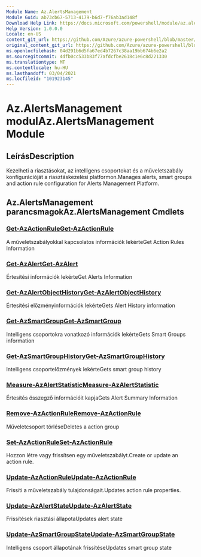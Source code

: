```yaml
---
Module Name: Az.AlertsManagement
Module Guid: ab73cb67-5713-4179-b6d7-f76ab3ad148f
Download Help Link: https://docs.microsoft.com/powershell/module/az.alertsmanagement
Help Version: 1.0.0.0
Locale: en-US
content_git_url: https://github.com/Azure/azure-powershell/blob/master/src/AlertsManagement/AlertsManagement/help/Az.AlertsManagement.md
original_content_git_url: https://github.com/Azure/azure-powershell/blob/master/src/AlertsManagement/AlertsManagement/help/Az.AlertsManagement.md
ms.openlocfilehash: 04d291b6d5fa67ed4b7267c38aa19bb674b6e2a2
ms.sourcegitcommit: 4dfb0cc533b83f77afdcfbe2618c1e6c8d221330
ms.translationtype: MT
ms.contentlocale: hu-HU
ms.lasthandoff: 03/04/2021
ms.locfileid: "101923145"
---
```

# <span data-ttu-id="7bc87-101">Az.AlertsManagement modul</span><span class="sxs-lookup"><span data-stu-id="7bc87-101">Az.AlertsManagement Module</span></span>
## <span data-ttu-id="7bc87-102">Leírás</span><span class="sxs-lookup"><span data-stu-id="7bc87-102">Description</span></span>
<span data-ttu-id="7bc87-103">Kezelheti a riasztásokat, az intelligens csoportokat és a műveletszabály konfigurációját a riasztáskezelési platformon.</span><span class="sxs-lookup"><span data-stu-id="7bc87-103">Manages alerts, smart groups and action rule configuration for Alerts Management Platform.</span></span>

## <span data-ttu-id="7bc87-104">Az.AlertsManagement parancsmagok</span><span class="sxs-lookup"><span data-stu-id="7bc87-104">Az.AlertsManagement Cmdlets</span></span>
### [<span data-ttu-id="7bc87-105">Get-AzActionRule</span><span class="sxs-lookup"><span data-stu-id="7bc87-105">Get-AzActionRule</span></span>](Get-AzActionRule.md)
<span data-ttu-id="7bc87-106">A műveletszabályokkal kapcsolatos információk lekérte</span><span class="sxs-lookup"><span data-stu-id="7bc87-106">Get Action Rules Information</span></span>

### [<span data-ttu-id="7bc87-107">Get-AzAlert</span><span class="sxs-lookup"><span data-stu-id="7bc87-107">Get-AzAlert</span></span>](Get-AzAlert.md)
<span data-ttu-id="7bc87-108">Értesítési információk lekérte</span><span class="sxs-lookup"><span data-stu-id="7bc87-108">Get Alerts Information</span></span>

### [<span data-ttu-id="7bc87-109">Get-AzAlertObjectHistory</span><span class="sxs-lookup"><span data-stu-id="7bc87-109">Get-AzAlertObjectHistory</span></span>](Get-AzAlertObjectHistory.md)
<span data-ttu-id="7bc87-110">Értesítési előzményinformációk lekérte</span><span class="sxs-lookup"><span data-stu-id="7bc87-110">Gets Alert History information</span></span>

### [<span data-ttu-id="7bc87-111">Get-AzSmartGroup</span><span class="sxs-lookup"><span data-stu-id="7bc87-111">Get-AzSmartGroup</span></span>](Get-AzSmartGroup.md)
<span data-ttu-id="7bc87-112">Intelligens csoportokra vonatkozó információk lekérte</span><span class="sxs-lookup"><span data-stu-id="7bc87-112">Gets Smart Groups information</span></span>

### [<span data-ttu-id="7bc87-113">Get-AzSmartGroupHistory</span><span class="sxs-lookup"><span data-stu-id="7bc87-113">Get-AzSmartGroupHistory</span></span>](Get-AzSmartGroupHistory.md)
<span data-ttu-id="7bc87-114">Intelligens csoportelőzmények lekérte</span><span class="sxs-lookup"><span data-stu-id="7bc87-114">Gets smart group history</span></span>

### [<span data-ttu-id="7bc87-115">Measure-AzAlertStatistic</span><span class="sxs-lookup"><span data-stu-id="7bc87-115">Measure-AzAlertStatistic</span></span>](Measure-AzAlertStatistic.md)
<span data-ttu-id="7bc87-116">Értesítés összegző információit kapja</span><span class="sxs-lookup"><span data-stu-id="7bc87-116">Gets Alert Summary Information</span></span>

### [<span data-ttu-id="7bc87-117">Remove-AzActionRule</span><span class="sxs-lookup"><span data-stu-id="7bc87-117">Remove-AzActionRule</span></span>](Remove-AzActionRule.md)
<span data-ttu-id="7bc87-118">Műveletcsoport törlése</span><span class="sxs-lookup"><span data-stu-id="7bc87-118">Deletes a action group</span></span>

### [<span data-ttu-id="7bc87-119">Set-AzActionRule</span><span class="sxs-lookup"><span data-stu-id="7bc87-119">Set-AzActionRule</span></span>](Set-AzActionRule.md)
<span data-ttu-id="7bc87-120">Hozzon létre vagy frissítsen egy műveletszabályt.</span><span class="sxs-lookup"><span data-stu-id="7bc87-120">Create or update an action rule.</span></span>

### [<span data-ttu-id="7bc87-121">Update-AzActionRule</span><span class="sxs-lookup"><span data-stu-id="7bc87-121">Update-AzActionRule</span></span>](Update-AzActionRule.md)
<span data-ttu-id="7bc87-122">Frissíti a műveletszabály tulajdonságait.</span><span class="sxs-lookup"><span data-stu-id="7bc87-122">Updates action rule properties.</span></span>

### [<span data-ttu-id="7bc87-123">Update-AzAlertState</span><span class="sxs-lookup"><span data-stu-id="7bc87-123">Update-AzAlertState</span></span>](Update-AzAlertState.md)
<span data-ttu-id="7bc87-124">Frissítések riasztási állapota</span><span class="sxs-lookup"><span data-stu-id="7bc87-124">Updates alert state</span></span>

### [<span data-ttu-id="7bc87-125">Update-AzSmartGroupState</span><span class="sxs-lookup"><span data-stu-id="7bc87-125">Update-AzSmartGroupState</span></span>](Update-AzSmartGroupState.md)
<span data-ttu-id="7bc87-126">Intelligens csoport állapotának frissítése</span><span class="sxs-lookup"><span data-stu-id="7bc87-126">Updates smart group state</span></span>

